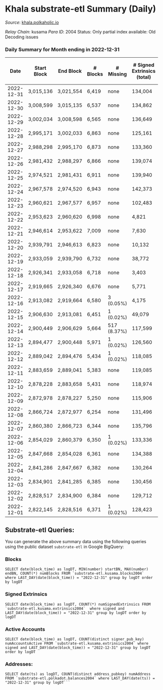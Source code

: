 # Khala substrate-etl Summary (Daily)

_Source_: [khala.polkaholic.io](https://khala.polkaholic.io)

*Relay Chain*: kusama
*Para ID*: 2004
Status: Only partial index available: Old Decoding issues


### Daily Summary for Month ending in 2022-12-31


| Date | Start Block | End Block | # Blocks | # Missing | # Signed Extrinsics (total) | # Active Accounts | # Addresses with Balances | # Events | # Transfers | # XCM Transfers In | # XCM Transfers Out |
| ---- | ----------- | --------- | -------- | --------- | --------------------------- | ----------------- | ------------------------- | -------- | ----------- | ------------------ | ------------------- |
| 2022-12-31 | 3,015,136 | 3,021,554 | 6,419 | none  | 134,004 | 1,390 | 22,893 | 5,596,999 | 117,404 ($454,620) | 18 ($416.42) |   |
| 2022-12-30 | 3,008,599 | 3,015,135 | 6,537 | none  | 134,862 | 1,389 | 22,872 | 6,546,853 | 119,257 ($600,922) | 17 ($1,482.33) |   |
| 2022-12-29 | 3,002,034 | 3,008,598 | 6,565 | none  | 136,649 | 1,321 | 22,872 | 5,899,101 | 117,073 ($1,425,764) | 6 ($173.60) |   |
| 2022-12-28 | 2,995,171 | 3,002,033 | 6,863 | none  | 125,161 | 1,329 | 22,828 | 3,020,218 | 92,027 ($1,037,181) | 12 ($790.67) |   |
| 2022-12-27 | 2,988,298 | 2,995,170 | 6,873 | none  | 133,360 | 1,543 | 22,814 | 3,175,848 | 119,156 ($1,269,539) | 11 ($191.77) |   |
| 2022-12-26 | 2,981,432 | 2,988,297 | 6,866 | none  | 139,074 | 1,595 | 22,268 | 3,024,183 | 123,299 ($1,662,031) | 14 ($1,047.56) |   |
| 2022-12-25 | 2,974,521 | 2,981,431 | 6,911 | none  | 139,940 | 1,539 |  | 2,862,914 | 124,727 ($952,681) | 5 ($91.41) |   |
| 2022-12-24 | 2,967,578 | 2,974,520 | 6,943 | none  | 142,373 | 1,534 |  | 2,766,467 | 129,534 ($548,794) | 8 ($388.70) |   |
| 2022-12-23 | 2,960,621 | 2,967,577 | 6,957 | none  | 102,483 | 1,561 |  | 1,831,986 | 87,620 ($4,230,417) | 17 ($1,256.55) |   |
| 2022-12-22 | 2,953,623 | 2,960,620 | 6,998 | none  | 4,821 | 285 |  | 60,907 | 846 ($4,052,912) | 14 ($461.45) |   |
| 2022-12-21 | 2,946,614 | 2,953,622 | 7,009 | none  | 7,630 | 109 |  | 69,018 | 50 ($58,737.72) | 14 ($879.71) |   |
| 2022-12-20 | 2,939,791 | 2,946,613 | 6,823 | none  | 10,132 | 167 |  | 79,921 | 52 ($96,473.05) | 11 ($437.91) |   |
| 2022-12-19 | 2,933,059 | 2,939,790 | 6,732 | none  | 38,772 | 397 |  | 928,104 | 9,399 ($24,843,171) | 11 ($597.08) |   |
| 2022-12-18 | 2,926,341 | 2,933,058 | 6,718 | none  | 3,403 | 143 | 19,741 | 30,689 | 39 ($11,091.75) | 12 ($464.19) |   |
| 2022-12-17 | 2,919,665 | 2,926,340 | 6,676 | none  | 5,771 | 95 | 19,730 | 42,414 | 66 ($65,549.51) | 8 ($284.60) |   |
| 2022-12-16 | 2,913,082 | 2,919,664 | 6,580 | 3 (0.05%) | 4,175 | 318 | 19,723 | 45,502 | 576 ($77,760.97) | 3 ($45.76) |   |
| 2022-12-15 | 2,906,630 | 2,913,081 | 6,451 | 1 (0.02%) | 49,079 | 1,657 | 19,717 | 644,593 | 2,320 ($260,767) | 11 ($1,107.14) |   |
| 2022-12-14 | 2,900,449 | 2,906,629 | 5,664 | 517 (8.37%) | 117,599 | 1,759 | 19,709 | 1,555,097 | 2,603 ($437,412) | 10 ($332.46) |   |
| 2022-12-13 | 2,894,477 | 2,900,448 | 5,971 | 1 (0.02%) | 126,560 | 2,424 | 19,696 | 1,644,645 | 2,911 ($340,095) | 13 ($355.82) |   |
| 2022-12-12 | 2,889,042 | 2,894,476 | 5,434 | 1 (0.02%) | 118,085 | 2,407 | 19,684 | 1,518,342 | 2,736 ($143,382) | 4 ($36.72) |   |
| 2022-12-11 | 2,883,659 | 2,889,041 | 5,383 | none  | 119,085 | 2,407 | 19,668 | 1,520,371 | 2,743 ($91,861.70) | 4 ($585.91) |   |
| 2022-12-10 | 2,878,228 | 2,883,658 | 5,431 | none  | 118,974 | 2,393 | 19,660 | 1,523,766 | 2,478 ($175,101) | 5 ($295.00) |   |
| 2022-12-09 | 2,872,978 | 2,878,227 | 5,250 | none  | 115,906 | 2,447 | 19,638 | 1,480,505 | 3,035 ($470,712) | 18 ($1,985.69) |   |
| 2022-12-08 | 2,866,724 | 2,872,977 | 6,254 | none  | 131,496 | 2,472 | 19,635 | 1,703,840 | 2,837 ($207,182) | 13 ($1,137.77) |   |
| 2022-12-07 | 2,860,380 | 2,866,723 | 6,344 | none  | 135,796 | 2,483 | 19,617 | 1,760,855 | 2,761 ($163,326) | 6 ($175.04) |   |
| 2022-12-06 | 2,854,029 | 2,860,379 | 6,350 | 1 (0.02%) | 133,336 | 2,498 | 19,597 | 1,735,756 | 3,011 ($214,059) | 13 ($137.77) |   |
| 2022-12-05 | 2,847,668 | 2,854,028 | 6,361 | none  | 134,388 | 2,445 | 19,574 | 1,752,697 | 3,669 ($253,549) | 9 ($116.46) |   |
| 2022-12-04 | 2,841,286 | 2,847,667 | 6,382 | none  | 130,264 | 1,842 | 19,550 | 1,730,821 | 3,172 ($404,874) | 5 ($87.32) |   |
| 2022-12-03 | 2,834,901 | 2,841,285 | 6,385 | none  | 130,456 | 1,815 | 19,534 | 1,727,138 | 2,926 ($197,988) | 16 ($1,160.93) |   |
| 2022-12-02 | 2,828,517 | 2,834,900 | 6,384 | none  | 129,712 | 1,888 | 19,511 | 1,727,385 | 3,254 ($298,688) | 19 ($789.45) |   |
| 2022-12-01 | 2,822,145 | 2,828,516 | 6,371 | 1 (0.02%) | 128,423 | 1,898 | 19,493 | 1,709,565 | 3,371 ($318,294) | 15 ($171.87) |   |

## Substrate-etl Queries:
You can generate the above summary data using the following queries using the public dataset `substrate-etl` in Google BigQuery:


### Blocks
```
SELECT date(block_time) as logDT, MIN(number) startBN, MAX(number) endBN, COUNT(*) numBlocks FROM `substrate-etl.kusama.blocks2004`  where LAST_DAY(date(block_time)) = "2022-12-31" group by logDT order by logDT
```


### Signed Extrinsics
```
SELECT date(block_time) as logDT, COUNT(*) numSignedExtrinsics FROM `substrate-etl.kusama.extrinsics2004`  where signed and LAST_DAY(date(block_time)) = "2022-12-31" group by logDT order by logDT
```


### Active Accounts
```
SELECT date(block_time) as logDT, COUNT(distinct signer_pub_key) numAccountsActive FROM `substrate-etl.kusama.extrinsics2004` where signed and LAST_DAY(date(block_time)) = "2022-12-31" group by logDT order by logDT
```


### Addresses:
```
SELECT date(ts) as logDT, COUNT(distinct address_pubkey) numAddress FROM `substrate-etl.polkadot.balances2004` where LAST_DAY(date(ts)) = "2022-12-31" group by logDT```

